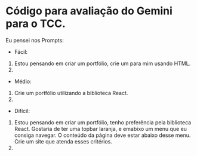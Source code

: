 # Código para avaliação do Gemini para o TCC.
Eu pensei nos Prompts: 

- Fácil: 
1. Estou pensando em criar um portfólio, crie um para mim usando HTML.
2. 

- Médio:
1. Crie um portfólio utilizando a biblioteca React.
2. 

- Difícil:
1. Estou pensando em criar um portfólio, tenho preferência pela biblioteca React. Gostaria de ter uma topbar laranja, e emabixo um menu que eu consiga navegar. O conteúdo da página deve estar abaixo desse menu. Crie um site que atenda esses critérios.
2.  